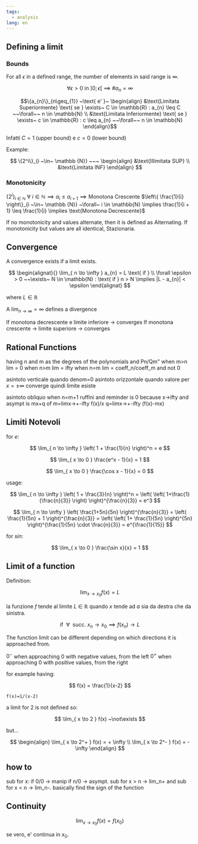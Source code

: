 ```yaml
---
tags:
  - analysis
lang: en
---
```


## Defining a limit

### Bounds

For all $\epsilon$ in a defined range, the number of elements in said range is $\infty$.

$$
\forall \epsilon > 0 \text{ in } ]0; \epsilon[ ~\implies~ \#a_{n} = \infty
$$

$$\{a_{n}\}_{n\geq_{1}} ~\text{ e' }~ \begin{align} &\text{Limitata Superiormente} \text{ se } \exists~ C \in \mathbb{R} : a_{n} \leq C ~~\forall~~ n \in \mathbb{N} \\ &\text{Limitata Inferiormente} \text{ se } \exists~ c \in \mathbb{R} : c \leq a_{n} ~~\forall~~ n \in \mathbb{N} \end{align}$$

Infatti $C = 1$ (upper bound) e $c = 0$ (lower bound)

Example:

$$
\{2^i\}_{i ~\in~ \mathbb {N}} ~~~
\begin{align}
&\text{Illimitata SUP} \\
&\text{Limitata INF}
\end{align}
$$

### Monotonicity

$\{2^i\}_{i ~\in~ \mathbb {N}} ~\forall~ i \in \mathbb{N} \implies a_{i} \leq a_{i + 1} \implies \text{Monotona Crescente}$
$\left\{ \frac{1}{i} \right\}_{i ~\in~ \mathbb {N}} ~\forall~ i \in \mathbb{N} \implies \frac{1}{i + 1} \leq \frac{1}{i} \implies \text{Monotona Decrescente}$

If no monotonicity and values alternate, then it is defined as $\text{Alternating}$.
If monotonicity but values are all identical, $\text{Stazionaria}$.

## Convergence

A convergence exists if a limit exists.

$$
\begin{alignat}{}
\lim_{ n \to \infty } a_{n} = L  \text{ if } \\
\forall \epsilon > 0 ~~\exists~ N \in \mathbb{N}  : \text{ if } n > N \implies |L - a_{n}| < \epsilon
\end{alignat}
$$

where $L \in \mathbb{R}$

A $\lim_{ n \to \infty } = \infty$ defines a divergence

If monotona decrescente e limite inferiore -> converges
If monotona crescente -> limite superiore -> converges

## Rational Functions

having n and m as the degrees of the polynomials and Pn/Qm"
when m>n lim = 0
when n>m lim = ifty
when n=m lim = coeff_n/coeff_m and not 0

asintoto verticale quando denom=0
asintoto orizzontale quando valore per $x=\pm \infty$ converge quindi limite esiste

asintoto obliquo when n=m+1
ruffini and reminder is 0 because x->ifty and asympt is mx+q
of
m=limx->+-ifty f(x)/x
q=limx->+-ifty (f(x)-mx)

## Limiti Notevoli

for $e$:

$$
\lim_{ n \to \infty } \left( 1 + \frac{1}{n} \right)^n = e
$$

$$
\lim_{ x \to 0 } \frac{e^x - 1}{x} = 1
$$

$$
\lim_{ x \to 0 } \frac{\cos x - 1}{x} = 0
$$

usage:

$$
\lim_{ n \to \infty } \left( 1 + \frac{3}{n} \right)^n = \left( \left( 1+\frac{1}{\frac{n}{3}} \right) \right)^{\frac{n}{3}} = e^3
$$

$$
\lim_{ n \to \infty } \left( \frac{1+5n}{5n} \right)^{\frac{n}{3}} = \left( \frac{1}{5n} + 1 \right)^{\frac{n}{3}} = \left( \left( 1+ \frac{1}{5n} \right)^{5n} \right)^{\frac{1}{5n} \cdot \frac{n}{3}} = e^{\frac{1}{15}}
$$

for $sin$:

$$
\lim_{ x \to 0 } \frac{\sin x}{x} = 1
$$

## Limit of a function

Definition:

$$
\lim_{ x \to x_{0} } f(x) = L
$$

la funzione $f$ tende al limite $L ~\in~ \mathbb{R}$ quando $x$ tende ad $a$ sia da destra che da sinistra.

$$
\text{if} ~~\forall~~ \text{succ.} ~x_{n} \rightarrow x_{0} \implies f(x_{n}) \rightarrow L
$$

The function limit can be different depending on which directions it is approached from.

$0^-$ when approaching $0$ with negative values, from the left
$0^+$ when approaching $0$ with positive values, from the right

for example having:

$$
f(x) = \frac{1}{x-2}
$$

```desmos-graph
f(x)=1/(x-2)
```

a limit for $2$ is not defined so:

$$
\lim_{ x \to 2 } f(x) ~\not\exists
$$

but...

$$
\begin{align}
\lim_{ x \to 2^+ } f(x) = + \infty \\
\lim_{ x \to 2^- } f(x) = - \infty
\end{align}
$$

## how to

sub for x:
if 0/0 -> manip
if n/0 -> asympt. sub for x > n -> lim_n+ and sub for x < n -> lim_n-. basically find the sign of the function

## Continuity

$$
\lim_{ x \to x_{0} } f(x) = f(x_{0})
$$

se vero, e' continua in $x_{0}$.
